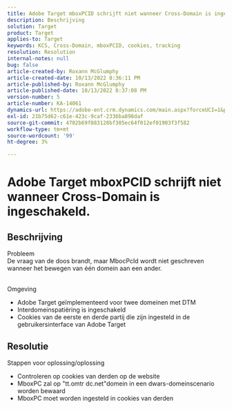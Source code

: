 ```yaml
---
title: Adobe Target mboxPCID schrijft niet wanneer Cross-Domain is ingeschakeld.
description: Beschrijving
solution: Target
product: Target
applies-to: Target
keywords: KCS, Cross-Domain, mboxPCID, cookies, tracking
resolution: Resolution
internal-notes: null
bug: false
article-created-by: Roxann McGlumphy
article-created-date: 10/13/2022 8:36:11 PM
article-published-by: Roxann McGlumphy
article-published-date: 10/13/2022 8:37:08 PM
version-number: 5
article-number: KA-14061
dynamics-url: https://adobe-ent.crm.dynamics.com/main.aspx?forceUCI=1&pagetype=entityrecord&etn=knowledgearticle&id=3513a2ab-364b-ed11-bba1-000d3a3064b8
exl-id: 21b75d62-c61e-423c-9caf-2336ba898daf
source-git-commit: 4702b69f883128bf305ec64f012ef01903f3f582
workflow-type: tm+mt
source-wordcount: '99'
ht-degree: 3%

---
```


# Adobe Target mboxPCID schrijft niet wanneer Cross-Domain is ingeschakeld.

## Beschrijving

Probleem<br>
De vraag van de doos brandt, maar MbocPcId wordt niet geschreven wanneer het bewegen van één domein aan een ander.


<br>Omgeving<br>
- Adobe Target geïmplementeerd voor twee domeinen met DTM
- Interdomeinspatiëring is ingeschakeld
- Cookies van de eerste en derde partij die zijn ingesteld in de gebruikersinterface van Adobe Target



## Resolutie

Stappen voor oplossing/oplossing
- Controleren op cookies van derden op de website
- MboxPC zal op &quot;tt.omtr dc.net&quot;domein in een dwars-domeinscenario worden bewaard
- MboxPC moet worden ingesteld in cookies van derden
